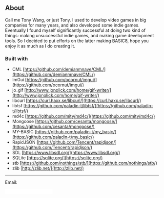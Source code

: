 ## About

Call me Tony Wang, or just Tony. I used to develop video games in big companies for many years, and also developed some indie games. Eventually I found myself significantly successful at doing two kind of things: making unsuccessful indie games, and making game development tools. So I decided to put efforts on the latter making BASIC8, hope you enjoy it as much as I do creating it.

### Built with

* CML [https://github.com/demianmnave/CML/](https://github.com/demianmnave/CML/)
* ImGui [https://github.com/ocornut/imgui/](https://github.com/ocornut/imgui/)
* jo_gif [http://www.jonolick.com/home/gif-writer/](http://www.jonolick.com/home/gif-writer/)
* libcurl [https://curl.haxx.se/libcurl/](https://curl.haxx.se/libcurl/)
* libtsf [https://github.com/paladin-t/libtsf/](https://github.com/paladin-t/libtsf/)
* md4c [https://github.com/mity/md4c/](https://github.com/mity/md4c/)
* Mongoose [https://github.com/cesanta/mongoose/](https://github.com/cesanta/mongoose/)
* MY-BASIC [https://github.com/paladin-t/my_basic/](https://github.com/paladin-t/my_basic/)
* RapidJSON [https://github.com/Tencent/rapidjson/](https://github.com/Tencent/rapidjson/)
* SDL [https://www.libsdl.org/](https://www.libsdl.org/)
* SQLite [https://sqlite.org/](https://sqlite.org/)
* stb [https://github.com/nothings/stb/](https://github.com/nothings/stb/)
* zlib [http://zlib.net/](http://zlib.net/)

<hr>

Email:

![](imgs/mailto.png)
